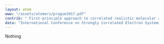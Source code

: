 ```yaml
---
layout: atom
www: "/assets/atomers/prague2017.pdf"
contrib: " First-principle approach to correlated realistic molecular and atomic hydrogen planes: Role of the Heisenberg-type interaction and the superconductivity "
data: "International Conference on Strongly Correlated Electron Systems, SCES 2017 (Prague, Czechia, July 19, 2017) "
---
```

Nothing
